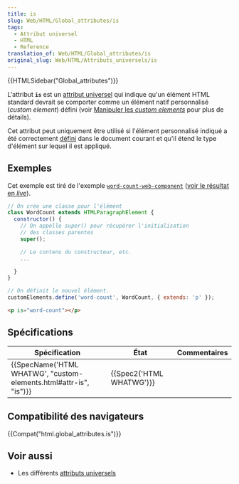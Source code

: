 ```yaml
---
title: is
slug: Web/HTML/Global_attributes/is
tags:
  - Attribut universel
  - HTML
  - Reference
translation_of: Web/HTML/Global_attributes/is
original_slug: Web/HTML/Attributs_universels/is
---
```

{{HTMLSidebar("Global_attributes")}}

L'attribut **`is`** est un [attribut universel](/fr/docs/Web/HTML/Attributs_universels) qui indique qu'un élément HTML standard devrait se comporter comme un élément natif personnalisé (_custom element_) défini (voir [Manipuler les _custom elements_](/fr/docs/Web/Web_Components/Using_custom_elements) pour plus de détails).

Cet attribut peut uniquement être utilisé si l'élément personnalisé indiqué a été correctement [défini](/fr/docs/Web/API/CustomElementRegistry/define) dans le document courant et qu'il étend le type d'élément sur lequel il est appliqué.

## Exemples

Cet exemple est tiré de l'exemple [`word-count-web-component`](https://github.com/mdn/web-components-examples/tree/master/word-count-web-component) ([voir le résultat en _live_](https://mdn.github.io/web-components-examples/word-count-web-component/)).

```js
// On crée une classe pour l'élément
class WordCount extends HTMLParagraphElement {
  constructor() {
    // On appelle super() pour récupérer l'initialisation
    // des classes parentes
    super();

    // Le contenu du constructeur, etc.
    ...

  }
}

// On définit le nouvel élément.
customElements.define('word-count', WordCount, { extends: 'p' });
```

```html
<p is="word-count"></p>
```

## Spécifications

| Spécification                                                                            | État                             | Commentaires |
| ---------------------------------------------------------------------------------------- | -------------------------------- | ------------ |
| {{SpecName('HTML WHATWG', "custom-elements.html#attr-is", "is")}} | {{Spec2('HTML WHATWG')}} |              |

## Compatibilité des navigateurs

{{Compat("html.global_attributes.is")}}

## Voir aussi

- Les différents [attributs universels](/fr/docs/Web/HTML/Attributs_universels)

